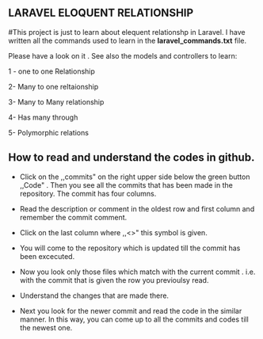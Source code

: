 ## LARAVEL ELOQUENT RELATIONSHIP 

#This project is just to learn about elequent relationshp in Laravel. 
I have written all the commands used to learn in the 
**laravel_commands.txt** 
file. 

Please have a look on it . 
See also the models and controllers to learn: 

1 - one to one Relationship 

2- Many to one reltaionship 

3- Many to Many relationship  

4- Has many through 

5- Polymorphic relations 

## How to read and understand the codes in github.

- Click on the ,,commits" on the right upper side below the green button ,,Code" . 
  Then you see all the commits that has been made in the repository.  The commit has four columns.  
- Read the description or comment in the oldest row and first column  and remember the commit comment. 
- Click on the last column where  ,,<>" this symbol is given. 
- You will come to the repository which is updated till the commit has been excecuted. 
- Now you look only those files which match with the current commit . i.e. with the commit that is given the row you previoulsy read. 
- Understand the changes that are made there. 

- Next you look for the  newer commit and read the code in the similar manner. 
  In this way, you can come up to all the commits and codes till the newest one. 






